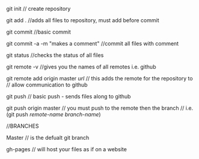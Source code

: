 git init // create repository

git add . //adds all files to repository, must add before commit

git commit //basic commit

git commit -a -m "makes a comment" //commit all files with comment

git status //checks the status of all files

git remote -v //gives you the names of all remotes i.e. github

git remote add origin master *url* // this adds the remote for the repository to 									// allow communication to github

git push // basic push - sends files along to github

git push origin master // you must push to the remote then the branch 
					   // i.e.(git push *remote-name* *branch-name*)

//BRANCHES

Master // is the defualt git branch

gh-pages // will host your files as if on a website